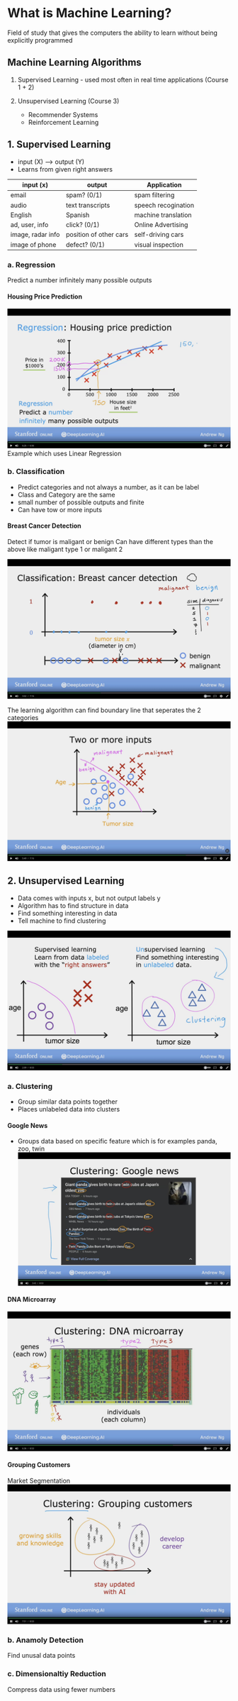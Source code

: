 # What is Machine Learning?

Field of study that gives the computers the ability to learn without being explicitly programmed

## Machine Learning Algorithms

1. Supervised Learning - used most often in real time applications (Course 1 + 2)
2. Unsupervised Learning (Course 3)

   - Recommender Systems
   - Reinforcement Learning

## 1. Supervised Learning

- input (X) --> output (Y)
- Learns from given right answers

|   input (x)   |   output    |   Application |
|------------|-----------|---------------|
|   email | spam? (0/1) | spam filtering                |
|   audio | text transcripts | speech recogination      |
|   English | Spanish | machine translation             |
| ad, user, info |  click? (0/1) | Online Advertising   |
| image, radar info | position of other cars | self-driving cars|
| image of phone | defect? (0/1)  | visual inspection

### a. Regression

Predict a number infinitely many possible outputs

#### Housing Price Prediction

![image of Housing Price Prediction](Housing-Price-Prediction.png)
Example which uses Linear Regression

### b. Classification

- Predict categories and not always a number, as it can be label
- Class and Category are the same
- small number of possible outputs and finite
- Can have tow or more inputs

#### Breast Cancer Detection

Detect if tumor is maligant or benign
Can have different types than the above like maligant type 1 or maligant 2

![image of Breast Cancer Classification](Breast-Cancer-Classification.png)

The learning algorithm can find boundary line that seperates the 2 categories
![image of Breast Cancer Classification](Breast-Cancer-Classification-2.png)

## 2. Unsupervised Learning

- Data comes with inputs x, but not output labels y
- Algorithm has to find structure in data
- Find something interesting in data
- Tell machine to find clustering

![image of Unsupervised Learning](Unsupervised-Learning.png)

### a. Clustering

- Group similar data points together
- Places unlabeled data into clusters

#### Google News

- Groups data based on specific feature which is for examples panda, zoo, twin
![image of Google news](Google-News.png)

#### DNA Microarray

![image of DNA Microarray](DNA-Microarray.png)

#### Grouping Customers

Market Segmentation
![image of Grouping Customers](Grouping-Customers.png)

### b. Anamoly Detection

Find unusal data points

### c. Dimensionaltiy Reduction

Compress data using fewer numbers
